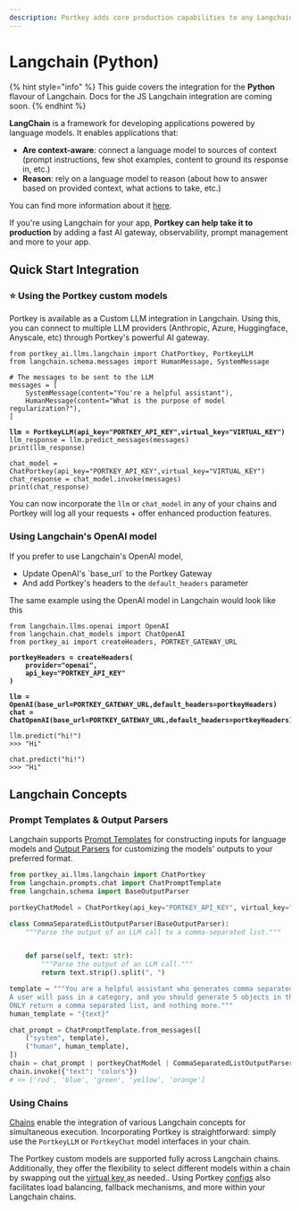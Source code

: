 ```yaml
---
description: Portkey adds core production capabilities to any Langchain app.
---
```


# Langchain (Python)

{% hint style="info" %}
This guide covers the integration for the **Python** flavour of Langchain. Docs for the JS Langchain integration are coming soon.
{% endhint %}

**LangChain** is a framework for developing applications powered by language models. It enables applications that:

* **Are context-aware**: connect a language model to sources of context (prompt instructions, few shot examples, content to ground its response in, etc.)
* **Reason**: rely on a language model to reason (about how to answer based on provided context, what actions to take, etc.)

You can find more information about it [here](https://python.langchain.com/docs/get\_started/quickstart).

If you're using Langchain for your app, **Portkey can help take it to production** by adding a fast AI gateway, observability, prompt management and more to your app.

## Quick Start Integration

### ⭐️ Using the Portkey custom models

Portkey is available as a Custom LLM integration in Langchain. Using this, you can connect to multiple LLM providers (Anthropic, Azure, Huggingface, Anyscale, etc) through Portkey's powerful AI gateway.

<pre class="language-python"><code class="lang-python">from portkey_ai.llms.langchain import ChatPortkey, PortkeyLLM
from langchain.schema.messages import HumanMessage, SystemMessage

# The messages to be sent to the LLM
messages = [
    SystemMessage(content="You're a helpful assistant"),
    HumanMessage(content="What is the purpose of model regularization?"),
]

<strong>llm = PortkeyLLM(api_key="PORTKEY_API_KEY",virtual_key="VIRTUAL_KEY")
</strong>llm_response = llm.predict_messages(messages)
print(llm_response)
<strong>
</strong>chat_model = ChatPortkey(api_key="PORTKEY_API_KEY",virtual_key="VIRTUAL_KEY")
chat_response = chat_model.invoke(messages)
print(chat_response)
</code></pre>

You can now incorporate the `llm` or `chat_model` in any of your chains and Portkey will log all your requests + offer enhanced production features.

### Using Langchain's OpenAI model

If you prefer to use Langchain's OpenAI model,&#x20;

* Update OpenAI's \`base\_url\` to the Portkey Gateway
* And add Portkey's headers to the `default_headers` parameter

The same example using the OpenAI model in Langchain would look like this

<pre class="language-python"><code class="lang-python">from langchain.llms.openai import OpenAI
from langchain.chat_models import ChatOpenAI
from portkey_ai import createHeaders, PORTKEY_GATEWAY_URL

<strong>portkeyHeaders = createHeaders(
</strong><strong>    provider="openai",
</strong><strong>    api_key="PORTKEY_API_KEY"
</strong><strong>)
</strong>
<strong>llm = OpenAI(base_url=PORTKEY_GATEWAY_URL,default_headers=portkeyHeaders)
</strong><strong>chat = ChatOpenAI(base_url=PORTKEY_GATEWAY_URL,default_headers=portkeyHeaders)
</strong>
llm.predict("hi!")
>>> "Hi"

chat.predict("hi!")
>>> "Hi"
</code></pre>

## Langchain Concepts

### Prompt Templates & Output Parsers

Langchain supports [Prompt Templates](https://python.langchain.com/docs/modules/model\_io/prompts/) for constructing inputs for language models and [Output Parsers](https://python.langchain.com/docs/modules/model\_io/output\_parsers/) for customizing the models' outputs to your preferred format.

```python
from portkey_ai.llms.langchain import ChatPortkey
from langchain.prompts.chat import ChatPromptTemplate
from langchain.schema import BaseOutputParser

portkeyChatModel = ChatPortkey(api_key="PORTKEY_API_KEY", virtual_key="VIRTUAL_KEY")

class CommaSeparatedListOutputParser(BaseOutputParser):
    """Parse the output of an LLM call to a comma-separated list."""


    def parse(self, text: str):
        """Parse the output of an LLM call."""
        return text.strip().split(", ")

template = """You are a helpful assistant who generates comma separated lists.
A user will pass in a category, and you should generate 5 objects in that category in a comma separated list.
ONLY return a comma separated list, and nothing more."""
human_template = "{text}"

chat_prompt = ChatPromptTemplate.from_messages([
    ("system", template),
    ("human", human_template),
])
chain = chat_prompt | portkeyChatModel | CommaSeparatedListOutputParser()
chain.invoke({"text": "colors"})
# >> ['red', 'blue', 'green', 'yellow', 'orange']
```

### Using Chains

[Chains](https://python.langchain.com/docs/modules/chains/) enable the integration of various Langchain concepts for simultaneous execution. Incorporating Portkey is straightforward: simply use the `PortkeyLLM` or `PortkeyChat` model interfaces in your chain.

The Portkey custom models are supported fully across Langchain chains. Additionally, they offer the flexibility to select different models within a chain by swapping out the [virtual key ](../../product/ai-gateway-streamline-llm-integrations/virtual-keys.md)as needed.. Using Portkey [configs](../../product/ai-gateway-streamline-llm-integrations/configs.md) also facilitates load balancing, fallback mechanisms, and more within your Langchain chains.
